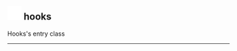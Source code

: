 ## <img src="../../.gitbook/assets/base.png" width="32" height="32" /> hooks
Hooks's entry class<br>


--------